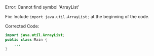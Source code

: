 Error: Cannot find symbol 'ArrayList'

Fix: Include `import java.util.ArrayList;` at the beginning of the code.

Corrected Code:

```java
import java.util.ArrayList;
public class Main {
    ...
}
```
